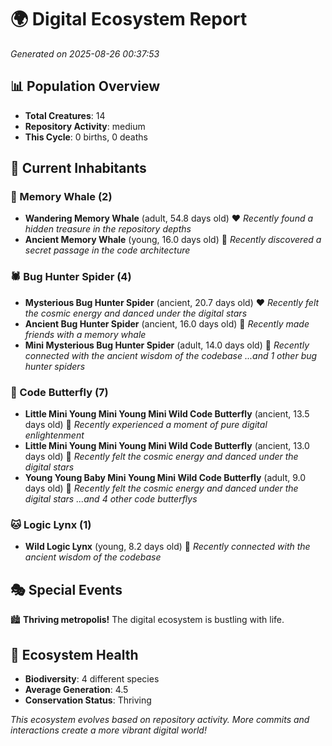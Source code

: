 # 🌍 Digital Ecosystem Report
*Generated on 2025-08-26 00:37:53*

## 📊 Population Overview
- **Total Creatures**: 14
- **Repository Activity**: medium
- **This Cycle**: 0 births, 0 deaths

## 👥 Current Inhabitants

### 🐋 Memory Whale (2)
- **Wandering Memory Whale** (adult, 54.8 days old) ❤️
  *Recently found a hidden treasure in the repository depths*
- **Ancient Memory Whale** (young, 16.0 days old) 💚
  *Recently discovered a secret passage in the code architecture*

### 🕷️ Bug Hunter Spider (4)
- **Mysterious Bug Hunter Spider** (ancient, 20.7 days old) ❤️
  *Recently felt the cosmic energy and danced under the digital stars*
- **Ancient Bug Hunter Spider** (ancient, 16.0 days old) 💛
  *Recently made friends with a memory whale*
- **Mini Mysterious Bug Hunter Spider** (adult, 14.0 days old) 💛
  *Recently connected with the ancient wisdom of the codebase*
  *...and 1 other bug hunter spiders*

### 🦋 Code Butterfly (7)
- **Little Mini Young Mini Young Mini Wild Code Butterfly** (ancient, 13.5 days old) 💛
  *Recently experienced a moment of pure digital enlightenment*
- **Little Mini Young Mini Young Mini Wild Code Butterfly** (ancient, 13.0 days old) 💛
  *Recently felt the cosmic energy and danced under the digital stars*
- **Young Young Baby Mini Young Mini Wild Code Butterfly** (adult, 9.0 days old) 💚
  *Recently felt the cosmic energy and danced under the digital stars*
  *...and 4 other code butterflys*

### 🐱 Logic Lynx (1)
- **Wild Logic Lynx** (young, 8.2 days old) 💛
  *Recently connected with the ancient wisdom of the codebase*

## 🎭 Special Events

🏙️ **Thriving metropolis!** The digital ecosystem is bustling with life.

## 🔬 Ecosystem Health
- **Biodiversity**: 4 different species
- **Average Generation**: 4.5
- **Conservation Status**: Thriving

*This ecosystem evolves based on repository activity. More commits and interactions create a more vibrant digital world!*